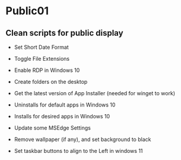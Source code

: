 # Public01
## Clean scripts for public display

* Set Short Date Format
* Toggle File Extensions
* Enable RDP in Windows 10
* Create folders on the desktop

* Get the latest version of App Installer (needed for winget to work)

* Uninstalls for default apps in Windows 10
* Installs for desired apps in Windows 10
* Update some MSEdge Settings
* Remove wallpaper (if any), and set background to black
* Set taskbar buttons to align to the Left in windows 11
